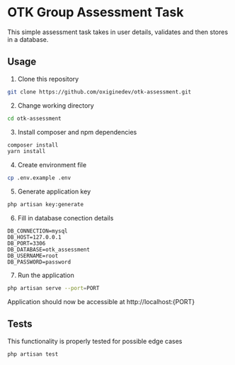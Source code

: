 # OTK Group Assessment Task

This simple assessment task takes in user details, validates and then stores in a database.

## Usage

1. Clone this repository

```bash
git clone https://github.com/oxiginedev/otk-assessment.git
```

2. Change working directory

```bash
cd otk-assessment
```

3. Install composer and npm dependencies

```bash
composer install
yarn install
```

4. Create environment file

```bash
cp .env.example .env
```

5. Generate application key

```bash
php artisan key:generate
```

6. Fill in database conection details
```env
DB_CONNECTION=mysql
DB_HOST=127.0.0.1
DB_PORT=3306
DB_DATABASE=otk_assessment
DB_USERNAME=root
DB_PASSWORD=password
```

7. Run the application

```bash
php artisan serve --port=PORT
```

Application should now be accessible at http://localhost:{PORT}

## Tests

This functionality is properly tested for possible edge cases

```bash
php artisan test
```